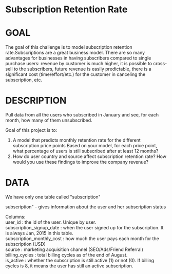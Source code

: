# Subscription Retention Rate
# GOAL
The goal of this challenge is to model subscription retention rate.Subscriptions are a great business model. There are so many advantages for businesses in having subscribers compared to single purchase users: revenue by customer is much higher, it is possible to cross-sell to the subscribers, future revenue is easily predictable, there is a significant cost (time/effort/etc.) for the customer in canceling the subscription, etc.

# DESCRIPTION
Pull data from all the users who subscribed in January and see, for each month, how many of them unsubscribed.<br />

Goal of this project is to:<br />
1) A model that predicts monthly retention rate for the different subscription price points Based on your model, for each price point, what percentage of users is still subscribed after at least 12 months?<br />
2) How do user country and source affect subscription retention rate? How would you use these findings to improve the company revenue?<br />

# DATA
We have only one table called "subscription"<br />

subscription" - gives information about the user and her subscription status<br />

Columns:<br />
user_id : the id of the user. Unique by user.<br />
subscription_signup_date : when the user signed up for the subscription. It is always Jan, 2015 in this table.<br />
subscription_monthly_cost : how much the user pays each month for the subscription (USD)<br />
source : marketing acquisition channel (SEO/Ads/Friend Referral) billing_cycles : total billing cycles as of the end of August.<br />
is_active : whether the subscription is still active (1) or not (0). If billing cycles is 8, it means the user has still an active subscription.<br />
